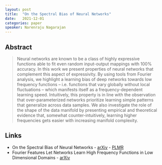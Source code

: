 ```yaml
---
layout: post
title:  "On the Spectral Bias of Neural Networks"
date:   2021-12-01
categories: paper
speaker: Narenraju Nagarajan
---
```



## Abstract

> Neural networks are known to be a class of highly expressive functions able to fit even random input-output mappings with 100% accuracy. In this work we present properties of neural networks that complement this aspect of expressivity. By using tools from Fourier analysis, we highlight a learning bias of deep networks towards low frequency functions – i.e. functions that vary globally without local fluctuations – which manifests itself as a frequency-dependent learning speed. Intuitively, this property is in line with the observation that over-parameterized networks prioritize learning simple patterns that generalize across data samples. We also investigate the role of the shape of the data manifold by presenting empirical and theoretical evidence that, somewhat counter-intuitively, learning higher frequencies gets easier with increasing manifold complexity.

## Links

* On the Spectral Bias of Neural Networks - [arXiv](https://arxiv.org/abs/1806.08734) - [PLMR](https://proceedings.mlr.press/v97/rahaman19a.html)
* Fourier Features Let Networks Learn High Frequency Functions in Low Dimensional Domains - [arXiv](https://arxiv.org/abs/2006.10739)
